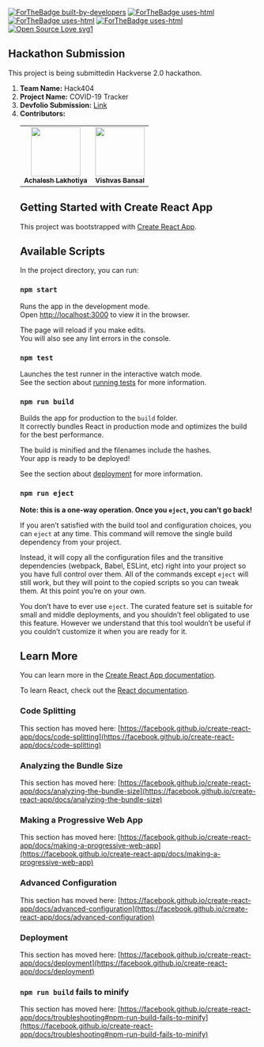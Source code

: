[![ForTheBadge built-by-developers](http://ForTheBadge.com/images/badges/built-by-developers.svg)](https://GitHub.com/achalesh27022003/)
[![ForTheBadge uses-html](http://ForTheBadge.com/images/badges/uses-HTML.svg)](http://ForTheBadge.com)
[![ForTheBadge uses-html](http://ForTheBadge.com/images/badges/uses-CSS.svg)](http://ForTheBadge.com)
[![ForTheBadge uses-html](http://ForTheBadge.com/images/badges/uses-JS.svg)](http://ForTheBadge.com)
[![Open Source Love svg1](https://badges.frapsoft.com/os/v1/open-source.svg?v=103)](https://github.com/ellerbrock/open-source-badges/)


## Hackathon Submission
This project is being submittedin Hackverse 2.0 hackathon.

1. **Team Name:** Hack404
2. **Project Name:** COVID-19 Tracker
3. **Devfolio Submission:** [Link](https://devfolio.co/submissions/covid-tracker-2463) 
4. **Contributors:** 
    <table>
	<tr>
    <td align="center">
            <a href="https://github.com/achalesh27022003">
              <img src="https://avatars.githubusercontent.com/u/57138750?v=4" width="100px" alt=""/><br />
              <sub><b>Achalesh Lakhotiya</b></sub>
            </a><br/>
   </td>
   <td align="center">
            <a href="https://github.com/Vishvasbansal">
              <img src=" https://avatars.githubusercontent.com/u/56829492?v=4" width="100px" alt=""/><br />
              <sub><b>Vishvas Bansal </b></sub>
            </a><br/>
   </td>
  </tr>
</table>



## Getting Started with Create React App

This project was bootstrapped with [Create React App](https://github.com/facebook/create-react-app).

## Available Scripts

In the project directory, you can run:

### `npm start`

Runs the app in the development mode.\
Open [http://localhost:3000](http://localhost:3000) to view it in the browser.

The page will reload if you make edits.\
You will also see any lint errors in the console.

### `npm test`

Launches the test runner in the interactive watch mode.\
See the section about [running tests](https://facebook.github.io/create-react-app/docs/running-tests) for more information.

### `npm run build`

Builds the app for production to the `build` folder.\
It correctly bundles React in production mode and optimizes the build for the best performance.

The build is minified and the filenames include the hashes.\
Your app is ready to be deployed!

See the section about [deployment](https://facebook.github.io/create-react-app/docs/deployment) for more information.

### `npm run eject`

**Note: this is a one-way operation. Once you `eject`, you can’t go back!**

If you aren’t satisfied with the build tool and configuration choices, you can `eject` at any time. This command will remove the single build dependency from your project.

Instead, it will copy all the configuration files and the transitive dependencies (webpack, Babel, ESLint, etc) right into your project so you have full control over them. All of the commands except `eject` will still work, but they will point to the copied scripts so you can tweak them. At this point you’re on your own.

You don’t have to ever use `eject`. The curated feature set is suitable for small and middle deployments, and you shouldn’t feel obligated to use this feature. However we understand that this tool wouldn’t be useful if you couldn’t customize it when you are ready for it.

## Learn More

You can learn more in the [Create React App documentation](https://facebook.github.io/create-react-app/docs/getting-started).

To learn React, check out the [React documentation](https://reactjs.org/).

### Code Splitting

This section has moved here: [https://facebook.github.io/create-react-app/docs/code-splitting](https://facebook.github.io/create-react-app/docs/code-splitting)

### Analyzing the Bundle Size

This section has moved here: [https://facebook.github.io/create-react-app/docs/analyzing-the-bundle-size](https://facebook.github.io/create-react-app/docs/analyzing-the-bundle-size)

### Making a Progressive Web App

This section has moved here: [https://facebook.github.io/create-react-app/docs/making-a-progressive-web-app](https://facebook.github.io/create-react-app/docs/making-a-progressive-web-app)

### Advanced Configuration

This section has moved here: [https://facebook.github.io/create-react-app/docs/advanced-configuration](https://facebook.github.io/create-react-app/docs/advanced-configuration)

### Deployment

This section has moved here: [https://facebook.github.io/create-react-app/docs/deployment](https://facebook.github.io/create-react-app/docs/deployment)

### `npm run build` fails to minify

This section has moved here: [https://facebook.github.io/create-react-app/docs/troubleshooting#npm-run-build-fails-to-minify](https://facebook.github.io/create-react-app/docs/troubleshooting#npm-run-build-fails-to-minify)
